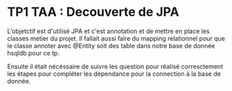 TP1 TAA : Decouverte de JPA
=============================

L'objetctif est d'utilisé JPA et c'est annotation et de mettre en place les classes metier du projet.
Il fallait aussi faire du mapping relationnel pour que le classe annoter avec @Entity soit des table dans notre base de donnée hsqldb pour ce tp.


Ensuite il était nécéssaire de suivre les question pour réalisé corresctement les étapes pour compléter les dépendance pour la connection à la base de donnée.
